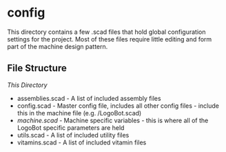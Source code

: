config
======

This directory contains a few .scad files that hold global configuration settings for the project.  Most of these files require little editing and form part of the machine design pattern.


File Structure
--------------

*This Directory*

* assemblies.scad - A list of included assembly files
* config.scad - Master config file, includes all other config files - include this in the machine file (e.g. /LogoBot.scad)
* *machine.scad* - Machine specific variables - this is where all of the LogoBot specific parameters are held
* utils.scad - A list of included utility files
* vitamins.scad - A list of included vitamin files
